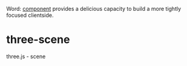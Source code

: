 Word: [component](https://github.com/component/component) provides a delicious capacity to build a more tightly focused clientside.

three-scene
===========

three.js - scene
